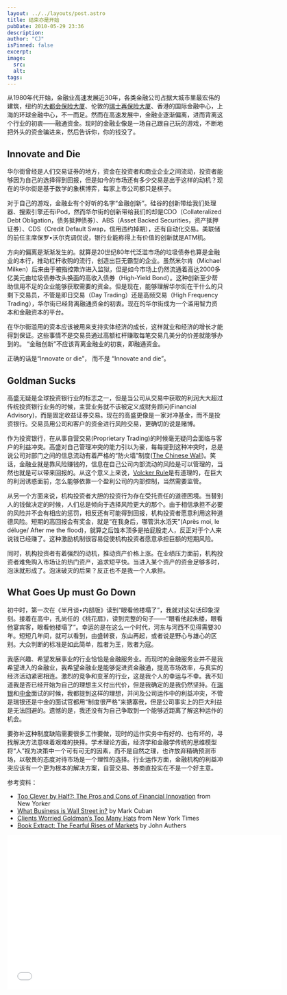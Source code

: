 ```yaml
---
layout: ../../layouts/post.astro
title: 结束亦是开始
pubDate: 2010-05-29 23:36
description: 
author: "CJ"
isPinned: false
excerpt: 
image:
  src:
  alt:
tags: 
---
```

从1980年代开始，金融业高速发展近30年，各类金融公司占据大城市里最宏伟的建筑，纽约的[大都会保险大厦](https://en.wikipedia.org/wiki/MetLife_Building)、伦敦的[瑞士再保险大厦](https://en.wikipedia.org/wiki/30_St_Mary_Axe)、香港的国际金融中心，上海的环球金融中心，不一而足。然而在高速发展中，金融业逐渐偏离，进而背离这个行业的初衷——融通资金。现时的金融业像是一场自己跟自己玩的游戏，不断地把外头的资金骗进来，然后告诉你，你的钱没了。
## Innovate and Die
华尔街曾经是人们交易证券的地方，资金在投资者和商业企业之间流动，投资者能够因为自己的选择得到回报，但是如今的市场还有多少交易是出于这样的动机？现在的华尔街是基于数学的象棋博弈，每家上市公司都只是棋子。

对于自己的游戏，金融业有个好听的名字“金融创新”。硅谷的创新带给我们处理器、搜索引擎还有iPod，然而华尔街的创新带给我们的却是CDO（Collateralized Debt Obligation，债务抵押债券）、ABS（Asset Backed Securities，资产抵押证券）、CDS（Credit Default Swap，信用违约掉期），还有自动化交易。美联储的前任主席保罗•沃尔克调侃说，银行业能称得上有价值的创新就是ATM机。

方向的偏离是渐渐发生的。就算是20世纪80年代泛滥市场的垃圾债券也算是金融业的本行，推动杠杆收购的流行，创造出巨无霸型的企业。虽然米尔肯（Michael Milken）后来由于被指控欺诈进入监狱，但是如今市场上仍然流通着高达2000多亿美元由垃圾债券改头换面的高收入债券（High-Yield Bond）。这种创新至少帮助信用不足的企业能够获取需要的资金。但是现在，能够理解华尔街在干什么的只剩下交易员，不管是即日交易（Day Trading）还是高频交易（High Frequency Trading），华尔街已经背离融通资金的初衷。现在的华尔街成为一个滥用智力资本和金融资本的平台。

在华尔街滥用的资本应该被用来支持实体经济的成长，这样就业和经济的增长才能得到保证。这些事情不是交易员通过高额杠杆赚取每笔交易几美分的价差就能够办到的。 “金融创新”不应该背离金融业的初衷，即融通资金。

正确的话是“Innovate or die”， 而不是 “Innovate and die”。
## Goldman Sucks
高盛无疑是全球投资银行业的标志之一，但是当公司从交易中获取的利润大大超过传统投资银行业务的时候，主营业务就不该被定义成财务顾问(Financial Advisory)，而是固定收益证券交易。现在的高盛更像是一家对冲基金，而不是投资银行。交易员用公司和客户的资金进行风险交易，更确切的说是赌博。

作为投资银行，在从事自营交易(Proprietary Trading)的时候毫无疑问会面临与客户的利益冲突。高盛对自己管理冲突的能力引以为豪，每每提到这种冲突时，总是说公司对部门之间的信息流动有着严格的“防火墙”制度([The Chinese Wall](https://en.wikipedia.org/wiki/Chinese_wall))。笑话，金融业就是靠风险赚钱的，信息在自己公司内部流动的风险是可以管理的，当然也就是可以带来回报的。从这个意义上来说，[Volcker Rule](https://en.wikipedia.org/wiki/Volcker_Rule)是有道理的，在巨大的利润诱惑面前，怎么能够依靠一个盈利公司的内部控制，当然需要监管。

从另一个方面来说，机构投资者大胆的投资行为存在受托责任的道德困境。当替别人的钱做决定的时候，人们总是倾向于选择风险更大的那个。由于相信承担不必要的风险并不会有相应的惩罚，相反还有可能得到回报，机构投资者愿意利用这种道德风险。短期的高回报会有奖金，就是“在我身后，哪管洪水滔天”(Après moi, le déluge/ After me the flood)，就算之后蚀本顶多是拍屁股走人，反正对于个人来说钱已经赚了。这种激励机制很容易促使机构投资者愿意承担巨额的短期风险。

同时，机构投资者有着强烈的动机，推动资产价格上涨。在业绩压力面前，机构投资者难免购入市场让的热门资产，追求短平快。当进入某个资产的资金足够多时，泡沫就形成了。泡沫破灭的后果？反正也不是我一个人承担。
## What Goes Up must Go Down
初中时，第一次在《半月谈•内部版》读到“眼看他楼塌了”，我就对这句话印象深刻。接着在高中，孔尚任的《桃花扇》，读到完整的句子——“眼看他起朱楼，眼看他宴宾客，眼看他楼塌了”。幸运的是在这么一个时代，河东与河西不见得需要30年。短短几年间，就可以看到，由盛转衰，东山再起，或者说是野心与雄心的区别。大众判断的标准是如此简单，胜者为王，败者为寇。

我感兴趣、希望发展事业的行业恰恰是金融服务业。而现时的金融服务业并不是我希望进入的金融业，我希望金融业是能够促进资金融通，提高市场效率，与真实的经济活动紧密相连。激烈的竞争和变革的行业，这是我个人的幸运与不幸。我不知道我是否已经开始为自己的理想主义付出代价，但是我确定的是我仍然坚持。在<a href="/blog/2010-01-12-ubs-interview/">瑞银</a>和<a href="/blog/2010-04-11-cicc-interview/">中金</a>面试的时候，我都提到这样的理想，并问及公司运作中的利益冲突，不管是瑞银还是中金的面试官都用“制度很严格”来搪塞我，但是公司事实上的巨大利益是无法回避的。遗憾的是，我还没有为自己争取到一个能够近距离了解这种运作的机会。

要弥补这种制度缺陷需要很多工作要做，现时的运作实务中有好的、也有坏的，寻找解决方法意味着艰难的抉择。学术理论方面，经济学和金融学传统的思维模型将“人”视为决策中一个可有可无的因素，而不是自然之理，也许放弃精确预测市场，以敬畏的态度对待市场是一个理性的选择。行业运作方面，金融机构的利益冲突应该有一个更为根本的解决方案，自营交易、券商直投实在不是一个好主意。

参考资料：
*   [Too Clever by Half?: The Pros and Cons of Financial Innovation](https://www.newyorker.com/talk/financial/2010/05/17/100517ta_talk_surowiecki) from New Yorker
*   [What Business is Wall Street in?](https://blogmaverick.com/2010/05/09/what-business-is-wall-street-in/) by Mark Cuban
*   [Clients Worried Goldman’s Too Many Hats](https://www.nytimes.com/2010/05/19/business/19client.html) from New York Times
*   [Book Extract: The Fearful Rises of Markets](https://www.ft.com/cms/s/2/6d6ad426-63ac-11df-a32b-00144feab49a.html) by John Authers
<iframe width="640" height="360" src="//www.youtube.com/embed/fumXOnXb8jM" frameborder="0" allowfullscreen></iframe>